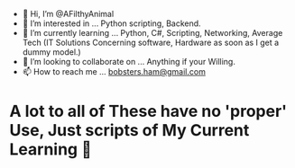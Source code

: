 - 👋 Hi, I’m @AFilthyAnimal
- 👀 I’m interested in ... Python scripting, Backend.
- 🌱 I’m currently learning ... Python, C#, Scripting, Networking, Average Tech (IT Solutions Concerning software, Hardware as soon as I get a dummy model.)
- 💞️ I’m looking to collaborate on ... Anything if your Willing.
- 📫 How to reach me ... bobsters.ham@gmail.com

# A lot to all of These have no 'proper' Use, Just scripts of My Current Learning 🌝
<!---
AFilthyAnimal/AFilthyAnimal is a ✨ special ✨ repository because its `README.md` (this file) appears on your GitHub profile.
You can click the Preview link to take a look at your changes.
--->
